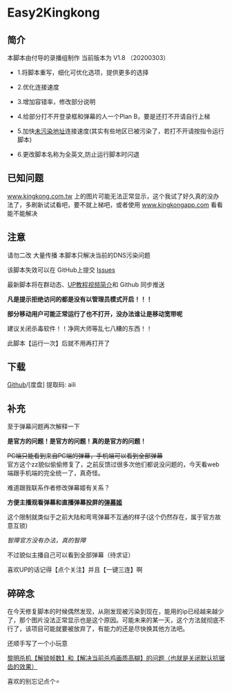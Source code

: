 # Easy2Kingkong
## 简介
本脚本由付导的录播组制作  当前版本为 V1.8 （20200303）
- 1.将脚本重写，细化可优化选项，提供更多的选择

- 2.优化连接速度

- 3.增加容错率，修改部分说明

- 4.给部分打不开登录框和弹幕的人一个Plan B，要是还打不开请自行上梯

- 5.加快[未污染地址](https://www.kingkongapp.com/)连接速度(其实有些地区已被污染了，若打不开请按指令运行脚本)

- 6.更改脚本名称为全英文,防止运行脚本时闪退

## 已知问题

www.kingkong.com.tw 上的图片可能无法正常显示，这个我试了好久真的没办法了，多刷新试试看吧，要不就上梯吧，或者使用 www.kingkongapp.com 看看能不能解决

## 注意

请勿二改 大量传播 本脚本只解决当前的DNS污染问题  

该脚本失效可以在 GitHub上提交 [Issues](https://github.com/g1thub-h/Easy2Kingkong/issues) 

最新脚本将在群动态、[UP教程视频简介](https://www.bilibili.com/video/av55984281)和 Github 同步推送

**凡是提示拒绝访问的都是没有以管理员模式开启！！！**

**部分移动用户可能正常运行了也不打开，没办法谁让是移动宽带呢**

建议关闭杀毒软件！！净网大师等乱七八糟的东西！！

此脚本【运行一次】后就不用再打开了
## 下载
[Github](https://github.com/g1thub-h/Easy2Kingkong/releases)/[度盘] 提取码: aili

## 补充

至于弹幕问题再次解释一下  

**是官方的问题！是官方的问题！真的是官方的问题！**

~~PC端只能看到来自PC端的弹幕，手机端可以看到全部弹幕~~  
官方这个zz貌似偷偷修复了，之前反馈过很多次他们都说没问题的，今天看web端跟手机端的完全统一了，真奇怪。  

难道跟我联系作者修改弹幕姬有关系？  

**方便主播观看弹幕和直播弹幕投屏的[弹幕姬](https://www.bilibili.com/read/cv4787871)**  

这个限制就类似于之前大陆和弯弯弹幕不互通的样子(这个仍然存在，属于官方故意互锁)  

*智障官方没有办法，真的智障*

不过貌似主播自己可以看到全部弹幕（待求证）

喜欢UP的话记得【点个关注】并且【一键三连】啊

## 碎碎念

在今天修复脚本的时候偶然发现，从刚发现被污染到现在，能用的ip已经越来越少了，那个图片没法正常显示也是这个原因。可能未来的某一天，这个方法就彻底不行了，该项目可能就要被放弃了，有能力的还是尽快换其他方法吧。  

还顺手写了一个小玩意

[黎明杀机【解锁帧数】和【解决当前杀鸡画质高糊】的问题（也就是关闭默认抗锯齿的效果）](https://github.com/g1thub-h/Patch_DBD)

喜欢的别忘记点个⭐
